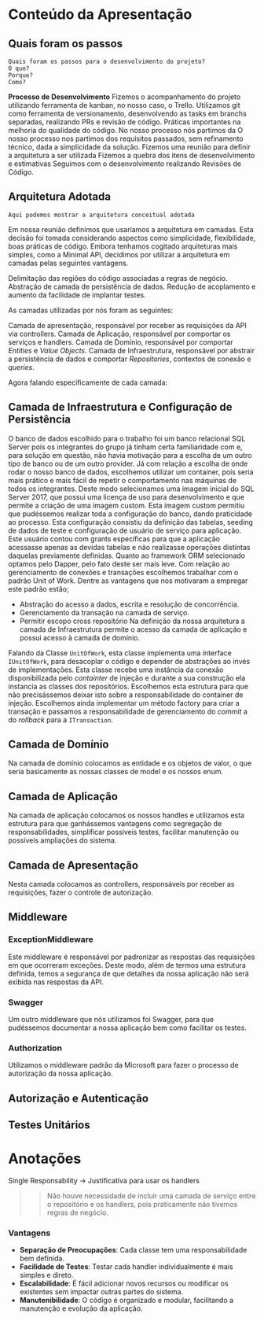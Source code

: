 # Conteúdo da Apresentação

## Quais foram os passos
	Quais foram os passos para o desenvolvimento do projeto?
	O que?
	Porque?
	Como?

**Processo de Desenvolvimento**
Fizemos o acompanhamento do projeto utilizando ferramenta de kanban, no nosso caso, o Trello.
Utilizamos git como ferramenta de versionamento, desenvolvendo as tasks em branchs separadas, realizando PRs e revisão de código. Práticas importantes na melhoria do qualidade do código.
No nosso processo nós partimos da 
O nosso processo nos partimos dos requisitos passados, sem refinamento técnico, dada a simplicidade da solução.
Fizemos uma reunião para definir a arquitetura a ser utilizada
Fizemos a quebra dos itens de desenvolvimento e estimativas
Seguimos com o desenvolvimento realizando Revisões de Código.




## Arquitetura Adotada
	Aqui podemos mostrar a arquitetura conceitual adotada


Em nossa reunião definimos que usaríamos a arquitetura em camadas. Esta decisão foi tomada considerando aspectos como simplicidade, flexibilidade, boas práticas de código. Embora tenhamos cogitado arquiteturas mais simples, como a Minimal API, decidimos por utilizar a arquitetura em camadas pelas seguintes vantagens.

Delimitação das regiões do código associadas a regras de negócio.
Abstração de camada de persistência de dados.
Redução de acoplamento e aumento da facilidade de implantar testes.

As camadas utilizadas por nós foram as seguintes:

Camada de apresentação, responsável por receber as requisições da API via controllers. 
Camada de Aplicação, responsável por comportar os serviços e handlers.
Camada de Domínio, responsável por comportar *Entities* e *Value Objects*.
Camada de Infraestrutura, responsável por abstrair a persistência de dados e comportar *Repositories*, contextos de conexão e *queries*.

Agora falando especificamente de cada camada:




## Camada de Infraestrutura e Configuração de Persistência

O banco de dados escolhido para o trabalho foi um banco relacional SQL Server pois os integrantes do grupo já tinham certa familiaridade com e, para solução em questão, não havia motivação para a escolha de um outro tipo de banco ou de um outro provider. Já com relação a escolha de onde rodar o nosso banco de dados, escolhemos utilizar um container, pois seria mais prático e mais fácil de repetir o comportamento nas máquinas de todos os integrantes. Deste modo selecionamos uma imagem inicial do SQL Server 2017, que possui uma licença de uso para desenvolvimento e que permite a criação de uma imagem custom. Esta imagem custom permitiu que pudéssemos realizar toda a configuração do banco, dando praticidade ao processo.
Esta configuração consistiu da definição das tabelas, seeding de dados de teste e configuração de usuário de serviço para aplicação. Este usuário contou com grants específicas para que a aplicação acessasse apenas as devidas tabelas e não realizasse operações distintas daquelas previamente definidas.
Quanto ao framework ORM selecionado optamos pelo Dapper, pelo fato deste ser mais leve.
Com relação ao gerenciamento de conexões e transações escolhemos trabalhar com o padrão Unit of Work. Dentre as vantagens que nos motivaram a empregar este padrão estão;
- Abstração do acesso a dados, escrita e resolução de concorrência.
- Gerenciamento da transação na camada de serviço.
- Permitir escopo cross repositório
Na definição da nossa arquitetura a camada de Infraestrutura permite o acesso da camada de aplicação e possui acesso à camada de domínio.

Falando da Classe ``UnitOfWork``, esta classe implementa uma interface ``IUnitOfWork``, para desacoplar o código e depender de abstrações ao invés de implementações. Esta classe recebe uma instância da conexão disponibilizada pelo *containter* de injeção e durante a sua construção ela instancia as classes dos repositórios.
Escolhemos esta estrutura para que não precisássemos deixar isto sobre a responsabilidade do container de injeção.
Escolhemos ainda implementar um método factory para criar a transação e passamos a responsabilidade de gerenciamento do *commit* a do *rollback* para a ``ITransaction``. 

## Camada de Domínio

Na camada de domínio colocamos as entidade e os objetos de valor, o que seria basicamente as nossas classes de model e os nossos enum.

## Camada de Aplicação

Na camada de aplicação colocamos os nossos handles e utilizamos esta estrutura para que ganhássemos vantagens como segregação de responsabilidades, simplificar possíveis testes, facilitar manutenção ou possíveis ampliações do sistema.


## Camada de Apresentação

Nesta camada colocamos as controllers, responsáveis por receber as requisições, fazer o controle de autorização.


## Middleware


### ExceptionMiddleware

Este middleware é responsável por padronizar as respostas das requisições em que ocorreram exceções. Deste modo, além de termos uma estrutura definida, temos a segurança de que detalhes da nossa aplicação não será exibida nas respostas da API.

### Swagger

Um outro middleware que nós utilizamos foi Swagger, para que pudéssemos documentar a nossa aplicação bem como facilitar os testes.

### Authorization

Utilizamos o middleware padrão da Microsoft para fazer o processo de autorização da nossa aplicação.


## Autorização e Autenticação



## Testes Unitários






# Anotações

Single Responsability -> Justificativa para usar os handlers

>> Não houve necessidade de incluir uma camada de serviço entre o repositório e os handlers, pois praticamente não tivemos regras de negócio.

### Vantagens

- **Separação de Preocupações**: Cada classe tem uma responsabilidade bem definida.
- **Facilidade de Testes**: Testar cada handler individualmente é mais simples e direto.
- **Escalabilidade**: É fácil adicionar novos recursos ou modificar os existentes sem impactar outras partes do sistema.
- **Manutenibilidade**: O código é organizado e modular, facilitando a manutenção e evolução da aplicação.